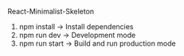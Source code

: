 React-Minimalist-Skeleton

1. npm install -> Install dependencies
2. npm run dev -> Development mode
3. npm run start -> Build and run production mode